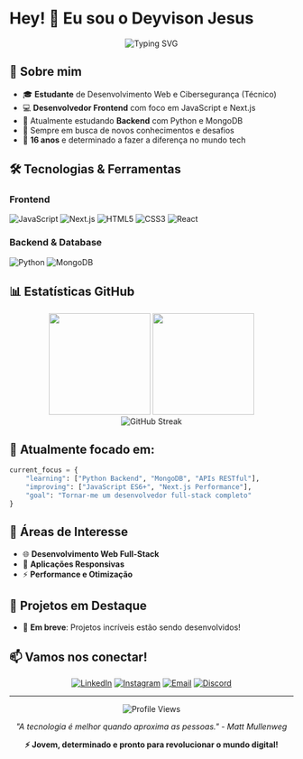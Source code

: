 # Hey! 👋 Eu sou o Deyvison Jesus

<div align="center">
  <img src="https://readme-typing-svg.herokuapp.com?font=Fira+Code&size=22&duration=3000&pause=1000&color=00D9FF&center=true&vCenter=true&width=435&lines=Desenvolvedor+Web+em+formação;Estudante+de+Cibersegurança;16+anos%2C+muita+dedicação!" alt="Typing SVG" />
</div>

## 🚀 Sobre mim

- 🎓 **Estudante** de Desenvolvimento Web e Cibersegurança (Técnico)
- 💻 **Desenvolvedor Frontend** com foco em JavaScript e Next.js
- 🐍 Atualmente estudando **Backend** com Python e MongoDB
- 🌱 Sempre em busca de novos conhecimentos e desafios
- 🎯 **16 anos** e determinado a fazer a diferença no mundo tech

## 🛠️ Tecnologias & Ferramentas

### Frontend
![JavaScript](https://img.shields.io/badge/-JavaScript-F7DF1E?style=for-the-badge&logo=javascript&logoColor=black)
![Next.js](https://img.shields.io/badge/-Next.js-000000?style=for-the-badge&logo=next.js&logoColor=white)
![HTML5](https://img.shields.io/badge/-HTML5-E34F26?style=for-the-badge&logo=html5&logoColor=white)
![CSS3](https://img.shields.io/badge/-CSS3-1572B6?style=for-the-badge&logo=css3&logoColor=white)
![React](https://img.shields.io/badge/-React-61DAFB?style=for-the-badge&logo=react&logoColor=black)

### Backend & Database
![Python](https://img.shields.io/badge/-Python-3776AB?style=for-the-badge&logo=python&logoColor=white)
![MongoDB](https://img.shields.io/badge/-MongoDB-47A248?style=for-the-badge&logo=mongodb&logoColor=white)

## 📊 Estatísticas GitHub

<div align="center">
  <img height="180em" src="https://github-readme-stats.vercel.app/api?username=DeyvisonJesus&show_icons=true&theme=tokyonight&include_all_commits=true&count_private=true"/>
  <img height="180em" src="https://github-readme-stats.vercel.app/api/top-langs/?username=DeyvisonJesus&layout=compact&langs_count=8&theme=tokyonight"/>
</div>

<div align="center">
  <img src="https://github-readme-streak-stats.herokuapp.com/?user=DeyvisonJesus&theme=tokyonight" alt="GitHub Streak" />
</div>

## 🎯 Atualmente focado em:

```python
current_focus = {
    "learning": ["Python Backend", "MongoDB", "APIs RESTful"],
    "improving": ["JavaScript ES6+", "Next.js Performance"],
    "goal": "Tornar-me um desenvolvedor full-stack completo"
}
```

## 🔐 Áreas de Interesse

- 🌐 **Desenvolvimento Web Full-Stack**
- 📱 **Aplicações Responsivas**
- ⚡ **Performance e Otimização**

## 🌟 Projetos em Destaque

<!-- Adicione seus projetos principais aqui -->
- 🚧 **Em breve**: Projetos incríveis estão sendo desenvolvidos!

## 📫 Vamos nos conectar!

<div align="center">

[![LinkedIn](https://img.shields.io/badge/-LinkedIn-0077B5?style=for-the-badge&logo=linkedin&logoColor=white)](https://linkedin.com/in/)
[![Instagram](https://img.shields.io/badge/-Instagram-E4405F?style=for-the-badge&logo=instagram&logoColor=white)](https://instagram.com/)
[![Email](https://img.shields.io/badge/-Email-D14836?style=for-the-badge&logo=gmail&logoColor=white)](mailto:deyvison.jesus.efg@gmail.com)
[![Discord](https://img.shields.io/badge/-Discord-5865F2?style=for-the-badge&logo=discord&logoColor=white)](https://discord.gg/)

</div>

---

<div align="center">
  <img src="https://komarev.com/ghpvc/?username=DeyvisonJesusE&color=00d9ff&style=for-the-badge" alt="Profile Views" />
</div>

<div align="center">
  
*"A tecnologia é melhor quando aproxima as pessoas." - Matt Mullenweg*

**⚡ Jovem, determinado e pronto para revolucionar o mundo digital!**

</div>
